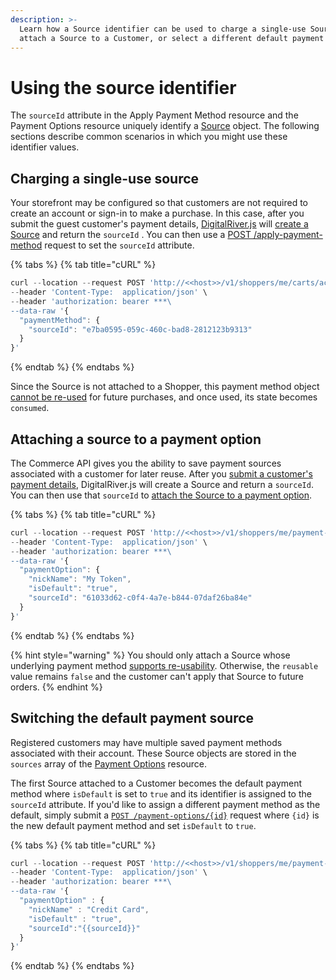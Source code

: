 ```yaml
---
description: >-
  Learn how a Source identifier can be used to charge a single-use Source,
  attach a Source to a Customer, or select a different default payment method.
---
```


# Using the source identifier

The `sourceId` attribute in the Apply Payment Method resource and the Payment Options resource uniquely identify a [Source](https://www.digitalriver.com/docs/digital-river-api-reference/#tag/Sources) object. The following sections describe common scenarios in which you might use these identifier values.&#x20;

## Charging a single-use source

Your storefront may be configured so that customers are not required to create an account or sign-in to make a purchase. In this case, after you submit the guest customer's payment details, [DigitalRiver.js](../../payment-integrations-1/digitalriver.js/) will [create a Source](https://app.gitbook.com/@digital-river/s/digital-river-api/\~/drafts/-MDaNXfT3-egaY-AJaqe/getting-started-1/basic-process-flow#creating-a-source-and-order) and return the `sourceId` .  You can then use a [POST /apply-payment-method](https://www.digitalriver.com/docs/commerce-api-reference/#tag/Apply-Payment-Method/paths/\~1v1\~1shoppers\~1me\~1carts\~1active\~1apply-payment-method/post) request to set the `sourceId` attribute.&#x20;

{% tabs %}
{% tab title="cURL" %}
```javascript
curl --location --request POST 'http://<<host>>/v1/shoppers/me/carts/active/apply-payment-method' \
--header 'Content-Type:  application/json' \
--header 'authorization: bearer ***\
--data-raw '{
  "paymentMethod": {
    "sourceId": "e7ba0595-059c-460c-bad8-2812123b9313"
  }
}'
```
{% endtab %}
{% endtabs %}

Since the Source is not attached to a Shopper, this payment method object [cannot be re-used](./#reusable-or-single-use) for future purchases, and once used, its state becomes `consumed`.

## Attaching a source to a payment option

The Commerce API gives you the ability to save payment sources associated with a customer for later reuse. After you [submit a customer's payment details](../../payment-integrations-1/digitalriver.js/reference/digitalriver-object.md#creating-an-instance-of-drop-in), DigitalRiver.js will create a Source and return a `sourceId`.  You can then use that `sourceId` to [attach the Source to a payment option](https://www.digitalriver.com/docs/commerce-api-reference/#tag/Payment-Options/paths/\~1v1\~1shoppers\~1me\~1payment-options/post).

{% tabs %}
{% tab title="cURL" %}
```javascript
curl --location --request POST 'http://<<host>>/v1/shoppers/me/payment-options' \
--header 'Content-Type:  application/json' \
--header 'authorization: bearer ***\
--data-raw '{
  "paymentOption": {
    "nickName": "My Token",
    "isDefault": "true",
    "sourceId": "61033d62-c0f4-4a7e-b844-07daf26ba84e"
  }
}'
```
{% endtab %}
{% endtabs %}

{% hint style="warning" %}
You should only attach a Source whose underlying payment method [supports re-usability](./#reusable-or-single-use). Otherwise, the `reusable` value remains `false` and the customer can't apply that Source to future orders.
{% endhint %}

## Switching the default payment source

Registered customers may have multiple saved payment methods associated with their account. These Source objects are stored in the `sources` array of the [Payment Options](https://www.digitalriver.com/docs/commerce-api-reference/#tag/Payment-Options) resource.&#x20;

The first Source attached to a Customer becomes the default payment method where `isDefault` is set to `true` and its identifier is assigned to the `sourceId` attribute. If you'd like to assign a different payment method as the default, simply submit a [`POST /payment-options/{id}`](https://www.digitalriver.com/docs/commerce-api-reference/#tag/Payment-Options/paths/\~1v1\~1shoppers\~1me\~1payment-options/post) request where `{id}` is the new default payment method and set `isDefault` to `true`.&#x20;

{% tabs %}
{% tab title="cURL" %}
```javascript
curl --location --request POST 'http://<<host>>/v1/shoppers/me/payment-options/{id}' \
--header 'Content-Type:  application/json' \
--header 'authorization: bearer ***\
--data-raw '{
  "paymentOption" : {
    "nickName" : "Credit Card",
    "isDefault" : "true",
    "sourceId":"{{sourceId}}"
  }
}'
```
{% endtab %}
{% endtabs %}
